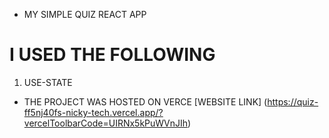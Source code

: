 - MY SIMPLE QUIZ REACT APP
# I USED THE FOLLOWING
1. USE-STATE
- THE PROJECT WAS HOSTED ON VERCE
[WEBSITE LINK] (https://quiz-ff5nj40fs-nicky-tech.vercel.app/?vercelToolbarCode=UIRNx5kPuWVnJIh)